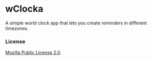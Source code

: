 # wClocka
A simple world clock app that lets you create reminders in different timezones.

### License
[Mozilla Public License 2.0](https://github.com/seinmon/world-clock-alarm/blob/master/LICENSE).
